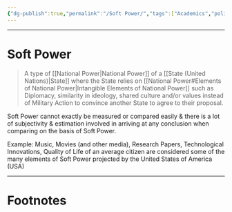 ```yaml
---
{"dg-publish":true,"permalink":"/Soft Power/","tags":["Academics","politics"]}
---
```



---
# Soft Power
> A type of [[National Power\|National Power]] of a [[State (United Nations)\|State]] where the State relies on [[National Power#Elements of National Power\|Intangible Elements of National Power]] such as Diplomacy, similarity in ideology, shared culture and/or values instead of Military Action to convince another State to agree to their proposal.

Soft Power cannot exactly be measured or compared easily & there is a lot of subjectivity & estimation involved in arriving at any conclusion when comparing on the basis of Soft Power.

Example: Music, Movies (and other media), Research Papers, Technological Innovations, Quality of Life of an average citizen are considered some of the many elements of Soft Power projected by the United States of America (USA)

---
# Footnotes